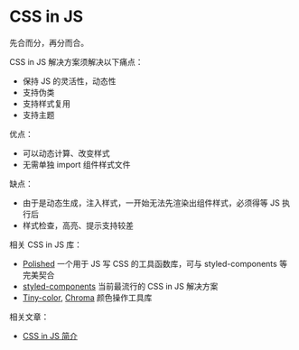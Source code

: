 # CSS in JS



先合而分，再分而合。



CSS in JS 解决方案须解决以下痛点：

- 保持 JS 的灵活性，动态性
- 支持伪类
- 支持样式复用
- 支持主题



优点：

- 可以动态计算、改变样式
- 无需单独 import 组件样式文件

缺点：

- 由于是动态生成，注入样式，一开始无法先渲染出组件样式，必须得等 JS 执行后
- 样式检查，高亮、提示支持较差



相关 CSS in JS 库：

- [Polished](https://github.com/styled-components/polished) 一个用于 JS 写 CSS 的工具函数库，可与 styled-components 等完美契合
- [styled-components](https://github.com/styled-components/styled-components) 当前最流行的 CSS in JS 解决方案
- [Tiny-color](https://github.com/bgrins/TinyColor), [Chroma](https://github.com/gka/chroma.js) 颜色操作工具库



相关文章：

- [CSS in JS 简介](https://www.ruanyifeng.com/blog/2017/04/css_in_js.html)